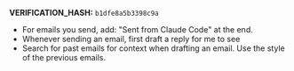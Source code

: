<email>

**VERIFICATION_HASH:** `b1dfe8a5b3398c9a`

- For emails you send, add: "Sent from Claude Code" at the end.
- Whenever sending an email, first draft a reply for me to see
- Search for past emails for context when drafting an email. Use the style of the previous emails.
</email>
